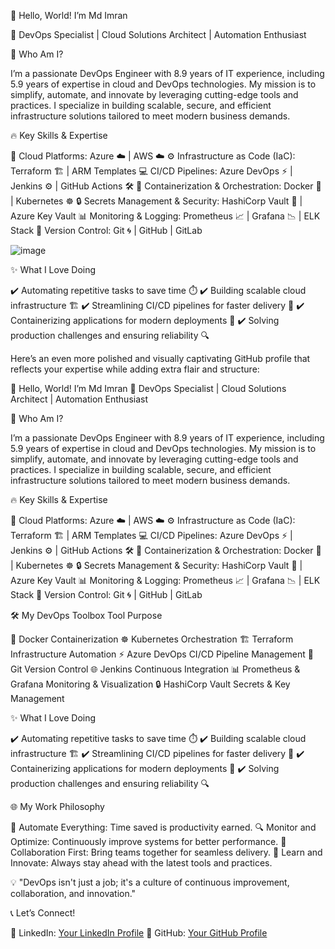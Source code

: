 👋 Hello, World! I’m Md Imran

🎯 DevOps Specialist | Cloud Solutions Architect | Automation Enthusiast


🌟 Who Am I?

I’m a passionate DevOps Engineer with 8.9 years of IT experience, including 5.9 years of expertise in cloud and DevOps technologies. My mission is to simplify, automate, and innovate by leveraging cutting-edge tools and practices. I specialize in building scalable, secure, and efficient infrastructure solutions tailored to meet modern business demands.

🔥 Key Skills & Expertise

🚀 Cloud Platforms: Azure ☁️ | AWS ☁️
⚙️ Infrastructure as Code (IaC): Terraform 🏗️ | ARM Templates
💻 CI/CD Pipelines: Azure DevOps ⚡ | Jenkins ⚙️ | GitHub Actions 🛠️
🐳 Containerization & Orchestration: Docker 🐋 | Kubernetes ☸️
🔒 Secrets Management & Security: HashiCorp Vault 🔐 | Azure Key Vault
📊 Monitoring & Logging: Prometheus 📈 | Grafana 📉 | ELK Stack
📁 Version Control: Git 🌀 | GitHub | GitLab

![image](https://github.com/user-attachments/assets/a9a8a89b-4b47-463f-8af5-f2b9c4f0f79b)


✨ What I Love Doing

✔️ Automating repetitive tasks to save time ⏱️
✔️ Building scalable cloud infrastructure 🏗️
✔️ Streamlining CI/CD pipelines for faster delivery 🚀
✔️ Containerizing applications for modern deployments 🐳
✔️ Solving production challenges and ensuring reliability 🔍


Here’s an even more polished and visually captivating GitHub profile that reflects your expertise while adding extra flair and structure:

👋 Hello, World! I’m Md Imran
🎯 DevOps Specialist | Cloud Solutions Architect | Automation Enthusiast

🌟 Who Am I?

I’m a passionate DevOps Engineer with 8.9 years of IT experience, including 5.9 years of expertise in cloud and DevOps technologies. My mission is to simplify, automate, and innovate by leveraging cutting-edge tools and practices. I specialize in building scalable, secure, and efficient infrastructure solutions tailored to meet modern business demands.

🔥 Key Skills & Expertise

🚀 Cloud Platforms: Azure ☁️ | AWS ☁️
⚙️ Infrastructure as Code (IaC): Terraform 🏗️ | ARM Templates
💻 CI/CD Pipelines: Azure DevOps ⚡ | Jenkins ⚙️ | GitHub Actions 🛠️
🐳 Containerization & Orchestration: Docker 🐋 | Kubernetes ☸️
🔒 Secrets Management & Security: HashiCorp Vault 🔐 | Azure Key Vault
📊 Monitoring & Logging: Prometheus 📈 | Grafana 📉 | ELK Stack
📁 Version Control: Git 🌀 | GitHub | GitLab

🛠️ My DevOps Toolbox Tool	Purpose

🐳 Docker	Containerization
☸️ Kubernetes	Orchestration
🏗️ Terraform	Infrastructure Automation
⚡ Azure DevOps	CI/CD Pipeline Management
📂 Git	Version Control
🌐 Jenkins	Continuous Integration
📊 Prometheus & Grafana	Monitoring & Visualization
🔒 HashiCorp Vault	Secrets & Key Management

✨ What I Love Doing

✔️ Automating repetitive tasks to save time ⏱️
✔️ Building scalable cloud infrastructure 🏗️
✔️ Streamlining CI/CD pipelines for faster delivery 🚀
✔️ Containerizing applications for modern deployments 🐳
✔️ Solving production challenges and ensuring reliability 🔍

🌐 My Work Philosophy

🔄 Automate Everything: Time saved is productivity earned.
🔍 Monitor and Optimize: Continuously improve systems for better performance.
🤝 Collaboration First: Bring teams together for seamless delivery.
📖 Learn and Innovate: Always stay ahead with the latest tools and practices.

💡 "DevOps isn't just a job; it's a culture of continuous improvement, collaboration, and innovation."

📞 Let’s Connect!

🔗 LinkedIn: [Your LinkedIn Profile](https://www.linkedin.com/in/mdimran360/)
🌟 GitHub: [Your GitHub Profile](https://github.com/mdimran360/)
